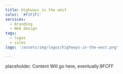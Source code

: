 ```yaml
---
title: Highways in the west 
color: '#F1F1F1'
services: 
  - Branding
  - Web design
tags: 
  - logos
  - sites
logo: '/assets/img/logos/highways-in-the-west.png'

---
```


placeholder. Content Will go here, eventually.9FCFF